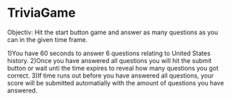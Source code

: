 # TriviaGame
Objectiv: Hit the start button game and answer as many questions as you can in the given time frame.

1)You have 60 seconds to answer 6 questions relating to United States history.
2)Once you have answered all questions you will hit the submit button or wait unti the time expires to reveal how many questions you got correct.
3)If time runs out before you have answered all questions, your score will be submitted automatially with the amount of questions you have answered.

